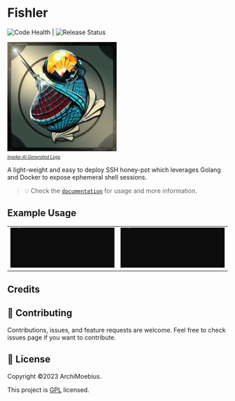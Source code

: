 # Fishler

![Code Health](https://github.com/archimoebius/fishler/actions/workflows/golang.yml/badge.svg) | ![Release Status](https://github.com/archimoebius/fishler/actions/workflows/goreleaser.yml/badge.svg)


<p>
    <img src="https://raw.githubusercontent.com/ArchiMoebius/fishler/main/mkdocs/docs/images/logo.png" width="250px" height="250px" alt="logo.png"></br>
    <em style="font-size:0.7em"><a href="https://github.com/invoke-ai/InvokeAI" alt="https://github.com/invoke-ai/InvokeAI" target="_blank">Invoke-AI Generated Logo</a></em>
</p>

A light-weight and easy to deploy SSH honey-pot which leverages Golang and Docker to expose ephemeral shell sessions.

> 💡 Check the [`documentation`](https://archimoebius.github.io/fishler/) for usage and more information.

## Example Usage

<table stlye="border:0; width: 100%;">
  <tr>
    <td><img src="https://raw.githubusercontent.com/ArchiMoebius/fishler/main/mkdocs/docs/images/server.svg" alt="server.svg"></td>
    <td><img src="https://raw.githubusercontent.com/ArchiMoebius/fishler/main/mkdocs/docs/images/client.svg" alt="client.svg"></td>
  </tr>
</table>

## Credits

## 🤝 Contributing

Contributions, issues, and feature requests are welcome. Feel free to check issues page if you want to contribute.

## 📝 License

Copyright ©2023 ArchiMoebius.

This project is [GPL](https://raw.githubusercontent.com/ArchiMoebius/fishler/main/LICENSE) licensed.